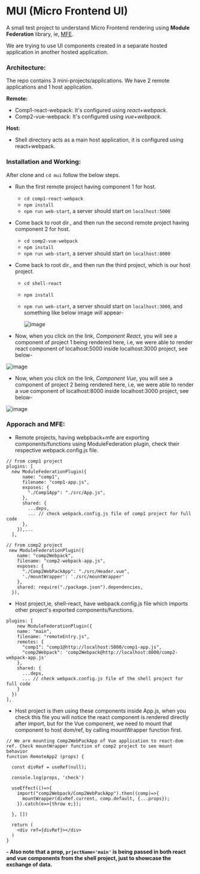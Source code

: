 # MUI (Micro Frontend UI)

A small test project to understand Micro Frontend rendering using **Module Federation** library, ie, [MFE](https://www.npmjs.com/package/@module-federation/node).

We are trying to use UI components created in a separate hosted application in another hosted application.

### Architecture:
The repo contains 3 mini-projects/applications. We have 2 remote applications and 1 host application.

**Remote:** 
- Comp1-react-webpack: It's configured using *react+webpack*.
- Comp2-vue-webpack: It's configured using *vue+webpack*.

**Host:**
- Shell directory acts as a main host application, it is configured using react+webpack.

### Installation and Working:
After clone and `cd mui` follow the below steps. 
- Run the first remote project having component 1 for host.
  - `cd comp1-react-webpack`
  - `npm install`
  - `npm run web-start`, a server should start on `localhost:5000`
- Come back to root dir., and then run the second remote project having component 2 for host.
  - `cd comp2-vue-webpack`
  - `npm install`
  - `npm run web-start`, a server should start on `localhost:8000`
 
- Come back to root dir., and then run the third project, which is our host project.
  - `cd shell-react`
  - `npm install`
  - `npm run web-start`, a server should start on `localhost:3000`, and something like below image will appear-

    ![image](https://github.com/yugs16/mui/assets/9073610/09b42ea1-c9ba-41d7-baee-8b5c699200cc)
- Now, when you click on the link, *Component React*, you will see a component of project 1 being rendered here, i.e, we were able to render react component of localhost:5000 inside localhost:3000 project, see below-

![image](https://github.com/yugs16/mui/assets/9073610/be2505b0-2194-4cce-9f28-28336b7d068c)
- Now, when you click on the link, *Component Vue*, you will see a component of project 2 being rendered here, i.e, we were able to render a vue component of localhost:8000 inside localhost:3000 project, see below-

![image](https://github.com/yugs16/mui/assets/9073610/880f1fc7-3a99-4407-97a0-ae567392a86b)

### Apporach and MFE:
- Remote projects, having webpback+mfe are exporting components/functions using ModuleFederation plugin, check their respective webpack.config.js file.
``` 
// from comp1 project
plugins: [
  new ModuleFederationPlugin({
      name: "comp1",
      filename: "comp1-app.js",
      exposes: {
        "./Comp1App": "./src/App.js",
      },
      shared: {
        ...deps,
        ... // check webpack.config.js file of comp1 project for full code
      },
    }),...
  ],

// from comp2 project
 new ModuleFederationPlugin({
    name: "comp2Webpack",
    filename: "comp2-webpack-app.js",
    exposes: {
      "./Comp2WebPackApp": "./src/Header.vue",
      './mountWrapper': './src/mountWrapper'
    },
    shared: require("./package.json").dependencies,
  }),
```
- Host project,ie, shell-react, have webpack.config.js file which imports other project's exported components/functions.

```
plugins: [
    new ModuleFederationPlugin({
    name: "main",
    filename: "remoteEntry.js",
    remotes: {
      "comp1": "comp1@http://localhost:5000/comp1-app.js",
      "comp2Webpack": 'comp2Webpack@http://localhost:8000/comp2-webpack-app.js'
    },
    shared: {
      ...deps,
      ... // check webpack.config.js file of the shell project for full code
    }
  })
],
```
- Host project is then using these components inside App.js, when you check this file you will notice the react component is rendered directly after import, but for the Vue component, we need to mount that component to host dom/ref, by calling mountWrapper function first.
```
// We are mounting Comp2WebPackApp of Vue application to react-dom ref. Check mountWrapper function of comp2 project to see mount behavior
function RemoteApp2 (props) {

  const divRef = useRef(null);

  console.log(props, 'check')

  useEffect(()=>{
    import("comp2Webpack/Comp2WebPackApp").then((comp)=>{
      mountWrapper(divRef.current, comp.default, {...props});
    }).catch(e=>{throw e;});

  }, [])

  return (
    <div ref={divRef}></div>
  )
}
```
**- Also note that a prop, `prjectName='main'` is being passed in both react and vue components from the shell project, just to showcase the exchange of data.**


